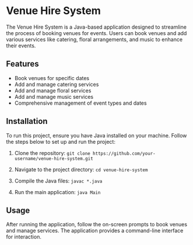 # Venue Hire System
The Venue Hire System is a Java-based application designed to streamline the process of booking venues for events. Users can book venues and add various services like catering, floral arrangements, and music to enhance their events.

## Features

-   Book venues for specific dates
-   Add and manage catering services
-   Add and manage floral services
-   Add and manage music services
-   Comprehensive management of event types and dates

## Installation

To run this project, ensure you have Java installed on your machine. Follow the steps below to set up and run the project:

1.  Clone the repository:
`git clone https://github.com/your-username/venue-hire-system.git` 

2.  Navigate to the project directory:
`cd venue-hire-system` 

3.  Compile the Java files:
`javac *.java` 

4.  Run the main application:
`java Main` 

## Usage

After running the application, follow the on-screen prompts to book venues and manage services. The application provides a command-line interface for interaction.
